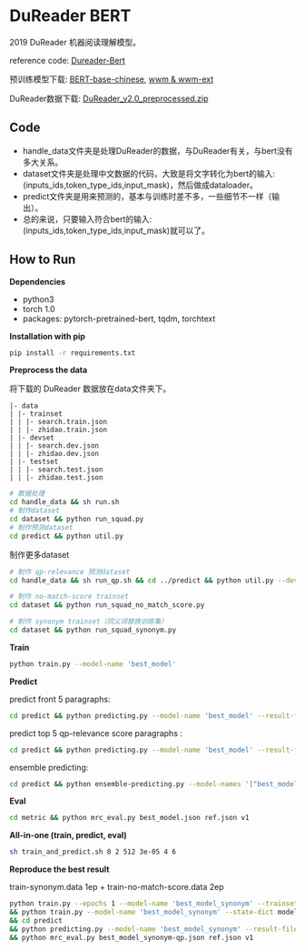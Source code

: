 # DuReader BERT

2019 DuReader 机器阅读理解模型。

reference code: [Dureader-Bert](https://github.com/basketballandlearn/Dureader-Bert)

预训练模型下载: [BERT-base-chinese](https://github.com/google-research/bert), [wwm & wwm-ext]( https://github.com/ymcui/Chinese-BERT-wwm)

DuReader数据下载: [DuReader_v2.0_preprocessed.zip](http://ai.baidu.com/broad/download?dataset=dureader)

## Code

- handle_data文件夹是处理DuReader的数据，与DuReader有关，与bert没有多大关系。
- dataset文件夹是处理中文数据的代码，大致是将文字转化为bert的输入: (inputs_ids,token_type_ids,input_mask)，然后做成dataloader。
- predict文件夹是用来预测的，基本与训练时差不多，一些细节不一样（输出）。
- 总的来说，只要输入符合bert的输入: (inputs_ids,token_type_ids,input_mask)就可以了。

## How to Run

**Dependencies**

- python3
- torch 1.0
- packages: pytorch-pretrained-bert, tqdm, torchtext

**Installation with pip**

```bash
pip install -r requirements.txt
```

**Preprocess the data**

将下载的 DuReader 数据放在data文件夹下。

```
|- data
| |- trainset
| | |- search.train.json
| | |- zhidao.train.json
| |- devset
| | |- search.dev.json
| | |- zhidao.dev.json
| |- testset
| | |- search.test.json
| | |- zhidao.test.json
```

```bash
# 数据处理
cd handle_data && sh run.sh
# 制作dataset
cd dataset && python run_squad.py
# 制作预测dataset
cd predict && python util.py
```

制作更多dataset

```bash
# 制作 qp-relevance 预测dataset
cd handle_data && sh run_qp.sh && cd ../predict && python util.py --dev-search-input-file '../../data/extracted/devset/search-qp.dev.json' --dev-zhidao-input-file '../../data/extracted/devset/zhidao-qp.dev.json' --predict-example-files 'predict-qp.data'
```

```bash
# 制作 no-match-score trainset
cd dataset && python run_squad_no_match_score.py
```

```bash
# 制作 synonym trainset（同义词替换训练集）
cd dataset && python run_squad_synonym.py
```

**Train**

```bash
python train.py --model-name 'best_model'
```

**Predict**

predict front 5 paragraphs:

```bash
cd predict && python predicting.py --model-name 'best_model' --result-file-name 'best_model.json'
```

predict top 5 qp-relevance score paragraphs :

```bash
cd predict && python predicting.py --model-name 'best_model' --result-file-name 'best_model-qp.json' --source-file-name predict-qp.data
```

ensemble predicting:

```bash
cd predict && python ensemble-predicting.py --model-names '["best_model1", "best_model2", "best_model3"]' --model-nums '[6, 6, 6]' --config-names '["bert_config.json", "bert_config.json", "bert_config.json"]' --result-file-name 'ensemble-qp.json' --source-file-name predict-qp.data
```

**Eval**

```bash
cd metric && python mrc_eval.py best_model.json ref.json v1
```

**All-in-one (train, predict, eval)**

```bash
sh train_and_predict.sh 8 2 512 3e-05 4 6
```

**Reproduce the best result**

train-synonym.data 1ep + train-no-match-score.data 2ep

```bash
python train.py --epochs 1 --model-name 'best_model_synonym' --trainset-name train-synonym.data --test-lines 186139 --state-dict pytorch_model_wwm_ext.bin --model-num 6
&& python train.py --model-name 'best_model_synonym' --state-dict model_dir/best_model_synonym --model-num 6 --trainset-name train-no-match-score.data --test-lines 229345
&& cd predict
&& python predicting.py --model-name 'best_model_synonym' --result-file-name 'best_model_synonym-qp.json' --source-file-name predict-qp.data --model-num 6 && cd ../metric
&& python mrc_eval.py best_model_synonym-qp.json ref.json v1
```


